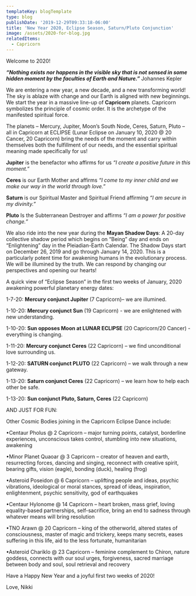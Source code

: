 ```yaml
---
templateKey: blogTemplate
type: blog
publishDate: '2019-12-29T09:33:18-06:00'
title: 'New Year 2020, Eclipse Season, Saturn/Pluto Conjunction'
image: /assets/2020-for-blog.jpg
relatedItems:
  - Capricorn
---
```

Welcome to 2020!

_**“Nothing exists nor happens in the visible sky that is not sensed in some hidden moment by the faculties of Earth and Nature.”**_            Johannes Kepler   

We are entering a new year, a new decade, and a new transforming world!  The sky is ablaze with change and our Earth is aligned with new beginnings.  We start the year in a massive line-up of **Capricorn** planets.  Capricorn symbolizes the principle of cosmic order.  It is the archetype of the manifested spiritual force. 

The planets – Mercury, Jupiter, Moon’s South Node, Ceres, Saturn, Pluto – all in Capricorn at ECLIPSE  (Lunar Eclipse on January 10, 2020 @ 20 Cancer, 20 Capricorn) bring the needs of the moment and carry within themselves both the fulfillment of our needs, and the essential spiritual meaning made specifically for us! 

**Jupiter** is the benefactor who affirms for us _“I create a positive future in this moment.”_

**Ceres** is our Earth Mother and affirms _“I come to my inner child and we make our way in the world through love.”_

**Saturn** is our Spiritual Master and Spiritual Friend affirming _“I am secure in my divinity.”_

**Pluto** Is the Subterranean Destroyer and affirms _“I am a power for positive change.”_ 

We also ride into the new year during the **Mayan Shadow Days**: A 20-day collective shadow period which begins on “Being” day and ends on “Enlightening” day in the Pleiadian-Earth Calendar. The Shadow Days start on December 26, 2019 and go through January 14, 2020. This is a particularly potent time for awakening humans in the evolutionary process.  We will be illumined by the truth.  We can respond by changing our perspectives and opening our hearts!

A quick view of “Eclipse Season” in the first two weeks of January, 2020 awakening powerful planetary energy dates:

1-7-20: **Mercury conjunct Jupiter** (7 Capricorn)– we are illumined.

1-10-20: **Mercury conjunct Sun** (19 Capricorn) - we are enlightened with new understanding.

1-10-20: **Sun opposes Moon at LUNAR ECLIPSE**  (20 Capricorn/20 Cancer) - everything is changing.

1-11-20: **Mercury conjunct Ceres** (22 Capricorn) – we find unconditional love surrounding us.

1-12-20: **SATURN conjunct PLUTO** (22 Capricorn) – we walk through a new gateway.

1-13-20: **Saturn conjunct Ceres** (22 Capricorn) – we learn how to help each other be safe.  

1-13-20: **Sun conjunct Pluto, Saturn, Ceres** (22 Capricorn)

AND JUST FOR FUN:

Other Cosmic Bodies joining in the Capricorn Eclipse Dance include:

•Centaur Pholus @ 2 Capricorn – major turning points, catalyst, borderline experiences, unconscious takes control, stumbling into new situations, awakening

•Minor Planet Quaoar @ 3 Capricorn – creator of heaven and earth, resurrecting forces, dancing and singing, reconnect with creative spirit, bearing gifts, vision (eagle), bonding (duck), healing (frog)

•Asteroid Poseidon @ 6 Capricorn – uplifting people and ideas, psychic vibrations, ideological or moral stances, spread of ideas, inspiration, enlightenment, psychic sensitivity, god of earthquakes

•Centaur Hylonome @ 14 Capricorn – heart broken, mass grief, loving equality-based partnerships, self-sacrifice, bring an end to sadness through whatever means will bring resolution

•TNO Arawn @ 20 Capricorn – king of the otherworld, altered states of consciousness, master of magic and trickery, keeps many secrets, eases suffering in this life, aid to the less fortunate, humanitarian 

•Asteroid Chariklo @ 23 Capricorn – feminine complement to Chiron, nature goddess, connects with our soul urges, forgiveness, sacred marriage between body and soul, soul retrieval and recovery

Have a Happy New Year and a joyful first two weeks of 2020!

Love, Nikki

